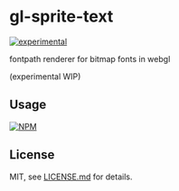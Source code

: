 # gl-sprite-text

[![experimental](http://badges.github.io/stability-badges/dist/experimental.svg)](http://github.com/badges/stability-badges)

fontpath renderer for bitmap fonts in webgl

(experimental WIP)

## Usage

[![NPM](https://nodei.co/npm/gl-sprite-text.png)](https://nodei.co/npm/gl-sprite-text/)

## License

MIT, see [LICENSE.md](http://github.com/mattdesl/gl-sprite-text/blob/master/LICENSE.md) for details.
